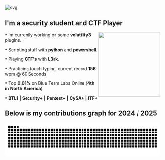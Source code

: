 ![svg](https://readme-typing-svg.demolab.com?font=Jersey+10&size=32&duration=3500&pause=500&color=77F771&width=435&lines=Digital+Forensics+%26+Incident+Response)

## I'm a security student and CTF Player 
<p1>
  <img height="210" width="200" align="right" src="https://github.com/user-attachments/assets/e4e055c5-6b4f-447d-9738-8875a345b448" >  
</p1>

**`*`** Im currently working on some **volatility3** plugins.

**`*`** Scripting stuff with **python** and **powershell**.

**`*`** Playing **CTF's** with **L3ak**.

**`*`** Practicing touch typing, current record **156**-wpm **@** 60 Seconds

**`*`** Top **0.01%** on Blue Team Labs Online (**4th** **in** **North America**) 

**`*`** **BTL1** **|** **Security+** **|** **Pentest+** **|** **CySA+** **|** **ITF+** 

## Below is my contributions graph for 2024 / 2025 
![Snake animation](https://github.com/0x157/0x157/blob/output/github-contribution-grid-snake-dark.svg)


